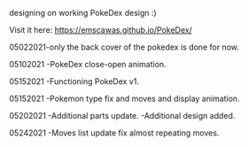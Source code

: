 designing on working PokeDex design :)

Visit it here: https://emscawas.github.io/PokeDex/

05022021-only the back cover of the pokedex is done for now.

05102021 -PokeDex close-open animation.

05152021 -Functioning PokeDex v1.

05152021 -Pokemon type fix and moves and display animation.

05202021 -Additional parts update.
         -Additional design added.

05242021 -Moves list update fix almost repeating moves.
